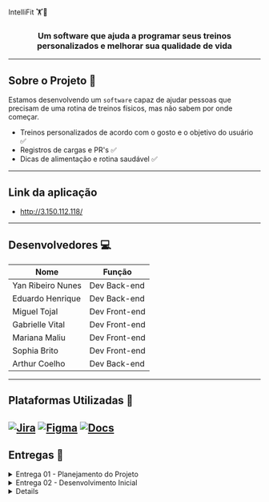   IntelliFit 🏋️🍃
</h1>

<h3 align="center">Um software que ajuda a programar seus treinos personalizados e melhorar sua qualidade de vida</h3>

---

## Sobre o Projeto 🥇
Estamos desenvolvendo um `software` capaz de ajudar pessoas que precisam de uma rotina de treinos físicos, mas não sabem por onde começar.
- Treinos personalizados de acordo com o gosto e o objetivo do usuário ✅
- Registros de cargas e PR's ✅
- Dicas de alimentação e rotina saudável ✅

---

## Link da aplicação

- http://3.150.112.118/

---

## Desenvolvedores 💻
<table align="center">
  <thead>
    <tr>
      <th>Nome</th>
      <th>Função</th>
    </tr>
  </thead>
  <tbody>
    <tr>
      <td>Yan Ribeiro Nunes</td>
      <td>Dev Back-end</td>
    </tr>
    <tr>
      <td>Eduardo Henrique</td>
      <td>Dev Back-end</td>
    </tr>
    <tr>
      <td>Miguel Tojal</td>
      <td>Dev Front-end</td>
    </tr>
    <tr>
      <td>Gabrielle Vital</td>
      <td>Dev Front-end</td>
    </tr>
    <tr>
      <td>Mariana Maliu</td>
      <td>Dev Front-end</td>
    </tr>
    <tr>
      <td>Sophia Brito</td>
      <td>Dev Front-end</td>
    </tr>
    <tr>
      <td>Arthur Coelho</td>
      <td>Dev Back-end</td>
    </tr>
  </tbody>
</table>

---

## Plataformas Utilizadas 🧰
[![Jira](https://img.shields.io/badge/jira-%230A0FFF.svg?style=for-the-badge&logo=jira&logoColor=white)](https://intellifitproject.atlassian.net/jira/software/projects/SCRUM/boards/1?atlOrigin=eyJpIjoiMDI4OTRhZmQ2ZTZjNDViZGE1ZDhlMWI3MjEzNjBmMjkiLCJwIjoiaiJ9)
[![Figma](https://img.shields.io/badge/Figma-F24E1E.svg?style=for-the-badge&logo=figma&logoColor=white)](https://www.figma.com/design/RxhFwWJUIjyM97rbeF6BbS/INTELLIFIT-Figma-Copia?node-id=0-1&t=qVEjXIkqRru6ve1K-1)
[![Docs](https://img.shields.io/badge/Docs-4285F4.svg?style=for-the-badge&logo=googledocs&logoColor=white)](https://docs.google.com/document/d/1rWpPc9J5-87vuPIHLwUFKLLXHsPweZNf7aWV6IrVm0c/edit?usp=sharing)
---

## Entregas 📌

<details>
  <summary>Entrega 01 - Planejamento do Projeto</summary>

  <p align="center" style="">
  <a href="https://youtu.be/ujLBuL6O5kk">
    <img src="https://img.shields.io/badge/screencast-BF9056?style=for-the-badge&logo=youtube&logoColor=white" height="35px"/></a>
  </p>
  
  <img width="1851" height="856" alt="image" src="https://github.com/user-attachments/assets/78c33eae-a679-480b-888b-0020fcdba5dd" />
  <img width="1847" height="864" alt="image" src="https://github.com/user-attachments/assets/7a82be47-c37e-4b66-ba21-9b08f50fe45d" />

</details>


<details>
  <summary>Entrega 02 - Desenvolvimento Inicial</summary>

  <p align="center" style="">
  <a href="https://youtu.be/cycTfg8quoE">
    <img src="https://img.shields.io/badge/screencast-BF9056?style=for-the-badge&logo=youtube&logoColor=white" height="35px"/></a>
  </p>
  
  # JIRA:
  <img width="1920" height="1080" alt="image" src="https://github.com/user-attachments/assets/8b5f6246-ca87-4c14-af90-780e3044c00a" />


  <img width="1920" height="1080" alt="image" src="https://github.com/user-attachments/assets/668015c3-f451-4f2a-92c2-32d613f3e727" />


  # 🤝 Programação em Par

Para otimizar o desenvolvimento e garantir entregas de qualidade, decidimos organizar nossa equipe em duplas, com cada uma responsável por uma história específica. Essa abordagem ajudou a manter o foco em tarefas claras e divididas, aumentando a eficiência no desenvolvimento de cada funcionalidade e permitindo que cada dupla se aprofundasse nas necessidades específicas de cada história. As sessões de pareamento aconteceram via Discord, com compartilhamento de tela, o que facilitou a comunicação instantânea e a revisão de código em tempo real. **Yan Ribeiro Nunes e Eduardo Henrique**, por exemplo, ficaram responsáveis por uma das histórias e, com a ajuda do pareamento, conseguiram revisar o código em tempo real, discutindo e ajustando a implementação rapidamente. **Miguel Tojal e Gabrielle Vital** trabalharam em outra história, também compartilhando suas telas e resolvendo dúvidas assim que surgiam, o que ajudou a manter o fluxo de trabalho ágil. **Mariana Maliu, Sophia Brito e Arthur Coelho**, contribuíram com suas experiências e soluções criativas, agregando ainda mais valor à colaboração entre todos. Esse modelo de trabalho, com colaboração constante, não só acelerou o processo de desenvolvimento, mas também reduziu o retrabalho, já que as dúvidas eram resolvidas na hora e todos estavam alinhados com as decisões do projeto. A troca contínua de ideias e a revisão mútua de código garantiram uma qualidade superior no produto final. Com todos os membros colaborando de maneira tão integrada, conseguimos entregar um código mais robusto, sem erros, e perfeitamente alinhado com as expectativas do cliente, elevando a qualidade geral do projeto.

  <p align="center" style="">
  <a href="#">
    
  </p>
  
  # 🐛 Issues / Bugs
  <img width="1107" height="457" alt="image" src="https://github.com/user-attachments/assets/c83f4858-cd90-4281-b6f5-b5abb0406d22" />
</details>

<details>
  <summary>Entrega 03 - Desenvolvimento Intermediario</summary>

  ### Screencast - CI/CD Build com deployment automatizado
  <p align="Left" style="">
  <a href="https://youtu.be/pAQXpJ9YmP0">
    <img src="https://img.shields.io/badge/screencast-BF9056?style=for-the-badge&logo=youtube&logoColor=white" height="35px"/></a>
  </p>

  ### Screencast - Site atualizado - 2 novas histórias
  <p align="Left" style="">
  <a href=" https://youtu.be/jQQCKy4dwn8">
    <img src="https://img.shields.io/badge/screencast-BF9056?style=for-the-badge&logo=youtube&logoColor=white" height="35px"/></a>
  </p>

  ### Screencast - Testes automatizados E2E (Selenium)
  <p align="Left" style="">
  <a href="https://youtu.be/Tq4SAs4FBq8">
    <img src="https://img.shields.io/badge/screencast-BF9056?style=for-the-badge&logo=youtube&logoColor=white" height="35px"/></a>
  </p>

  # JIRA
  <img width="1920" height="1080" alt="image" src="https://github.com/user-attachments/assets/c8a40e07-34e6-41e3-b8d5-806822545b0e" />
  <img width="1920" height="1080" alt="image" src="https://github.com/user-attachments/assets/ee110157-ec77-45ec-9ee0-5ac6df6f443c"/>
  

  # 🤝 Programação em Par

  Com o mesmo objetivo, otimizar o desenvolvimento e elevar a qualidade das entregas, estruturamos nossas equipes em novas duplas focadas em histórias de usuário específicas. Essa abordagem aumentou a eficiência, permitindo que cada dupla se aprofundasse nos requisitos de sua funcionalidade. Utilizamos o Discord para sessões de pareamento com compartilhamento de tela, estabelecendo um canal direto para comunicação instantânea e revisão de código em tempo real.
  
  Vimos sucesso nessa dinâmica:
  `Miguel Tojal` e `Arthur Coelho` utilizaram o pareamento para revisar e ajustar implementações ágeis, sendo elas do código do site ou do código da automatização pelo selenium. 
  `Eduardo Henrique` e `Yan Nunes` mantiveram um fluxo de trabalho contínuo, resolvendo dúvidas instantaneamente e garantindo o alinhamento constante.
  
Além das duplas focadas, a colaboração foi enriquecida pelas contribuições de `Mariana Maliu`, `Sophia Brito` e `Gabrielle Vital`, que trouxeram suas experiências e soluções criativas para o processo coletivo.
Esse modelo de colaboração integrada provou , novamente , ser altamente eficaz. Ele não apenas acelerou o desenvolvimento, mas também reduziu drasticamente o retrabalho, pois as dúvidas eram sanadas no momento. A troca contínua de ideias e a revisão mútua resultaram em um código final mais robusto, de qualidade superior e perfeitamente alinhado às expectativas a serem atingidas.

   # 🐛 Issues / Bugs
 <img width="1547" height="491" alt="image" src="https://github.com/user-attachments/assets/8f02910e-1c7e-474b-8398-0a9e2446ba02" />

</details>
  
  
</details>



